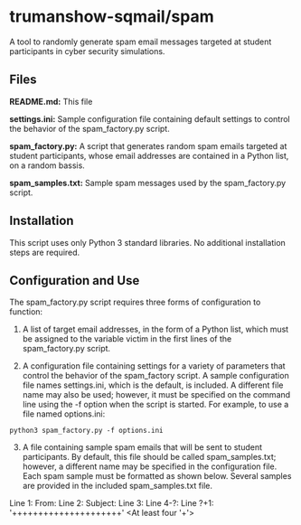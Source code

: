 # trumanshow-sqmail/spam
A tool to randomly generate spam email messages targeted at student participants in cyber security simulations. 

## Files
**README.md:** This file

**settings.ini:** Sample configuration file containing default settings to control the behavior of the spam_factory.py script.

**spam_factory.py:** A script that generates random spam emails targeted at student participants, whose email addresses are contained in a Python list, on a random bassis.

**spam_samples.txt:** Sample spam messages used by the spam_factory.py script.

## Installation
This script uses only Python 3 standard libraries. No additional installation steps are required.

## Configuration and Use
The spam_factory.py script requires three forms of configuration to function: 

1) A list of target email addresses, in the form of a Python list, which must be assigned to the variable victim in the first lines of the spam_factory.py script. 

2) A configuration file containing settings for a variety of parameters that control the behavior of the spam_factory script. A sample configuration file names settings.ini, which is the default, is included. A different file name may also be used; however, it must be specified on the command line using the -f option when the script is started. For example, to use a file named options.ini:

```python3 spam_factory.py -f options.ini```

3) A file containing sample spam emails that will be sent to student participants. By default, this file should be called spam_samples.txt; however, a different name may be specified in the configuration file. Each spam sample must be formatted as shown below. Several samples are provided in the included spam_samples.txt file.

  Line 1: From: <emailaddress>
  Line 2: Subject: <subject line>
  Line 3: <blank>
Line 4-?: <email body>
Line ?+1: '+++++++++++++++++++++' <At least four '+'>
